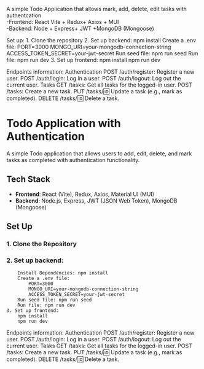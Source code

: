 A simple Todo Application that allows mark, add, delete, edit tasks with authentcation <br/>
-Frontend: React Vite + Redux+ Axios + MUI<br/>
-Backend: Node + Express+ JWT +MongoDB (Mongoose)


Set up: 
    1. Clone the repository
    2. Set up backend:
        npm install
        Create a .env file:
            PORT=3000
            MONGO_URI=your-mongodb-connection-string
            ACCESS_TOKEN_SECRET=your-jwt-secret
        Run seed file: npm run seed
        Run file: npm run dev
    3. Set up frontend:
        npm install
        npm run dev

Endpoints information:
    Authentication
        POST /auth/register: Register a new user.
        POST /auth/login: Log in a user.
        POST /auth/logout: Log out the current user.
    Tasks
        GET /tasks: Get all tasks for the logged-in user.
        POST /tasks: Create a new task.
        PUT /tasks/:id: Update a task (e.g., mark as completed).
        DELETE /tasks/:id: Delete a task.

# Todo Application with Authentication

A simple Todo application that allows users to add, edit, delete, and mark tasks as completed with authentication functionality.

## Tech Stack

- **Frontend**: React (Vite), Redux, Axios, Material UI (MUI)
- **Backend**: Node.js, Express, JWT (JSON Web Token), MongoDB (Mongoose)

## Set Up

### 1. Clone the Repository
### 2. Set up backend:
        Install Dependencies: npm install
        Create a .env file:
            PORT=3000
            MONGO_URI=your-mongodb-connection-string
            ACCESS_TOKEN_SECRET=your-jwt-secret
        Run seed file: npm run seed
        Run file: npm run dev
    3. Set up frontend:
        npm install
        npm run dev

Endpoints information:
    Authentication
        POST /auth/register: Register a new user.
        POST /auth/login: Log in a user.
        POST /auth/logout: Log out the current user.
    Tasks
        GET /tasks: Get all tasks for the logged-in user.
        POST /tasks: Create a new task.
        PUT /tasks/:id: Update a task (e.g., mark as completed).
        DELETE /tasks/:id: Delete a task.







